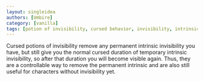```yaml
---
layout: singleidea
authors: [Umbire]
category: [vanilla]
tags: [potion of invisibility, cursed behavior, invisibility, intrinsics]
---
```

Cursed potions of invisibility remove any permanent intrinsic invisibility you
have, but still give you the normal cursed duration of temporary intrinsic
invisibility, so after that duration you will become visible again. Thus, they
are a controllable way to remove the permanent intrinsic and are also still
useful for characters without invisibility yet.
